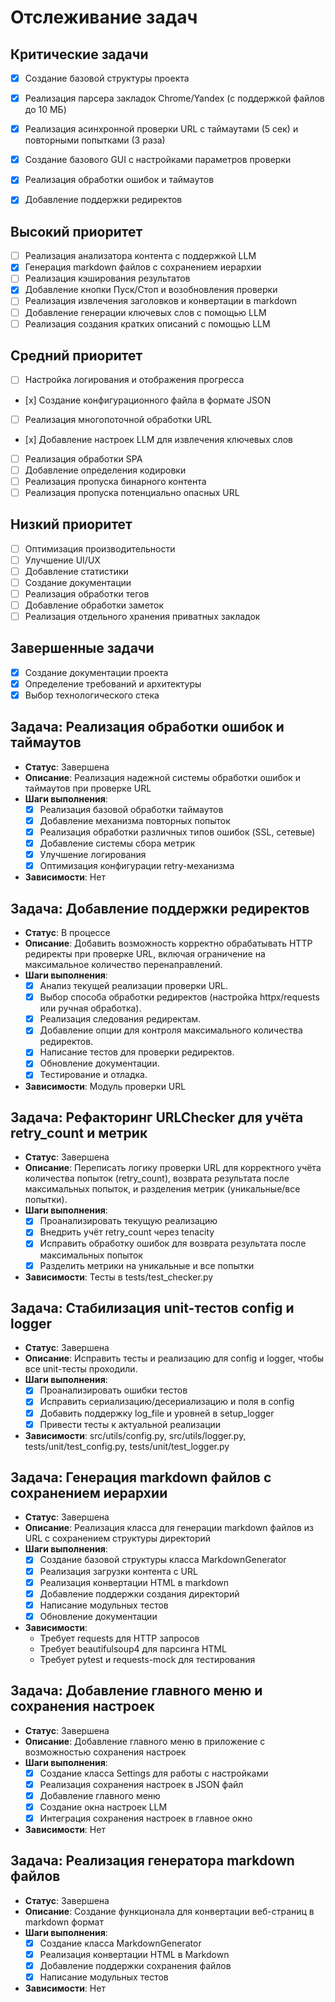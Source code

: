 # Отслеживание задач

## Критические задачи
- [x] Создание базовой структуры проекта
- [x] Реализация парсера закладок Chrome/Yandex (с поддержкой файлов до 10 МБ)
- [x] Реализация асинхронной проверки URL с таймаутами (5 сек) и повторными попытками (3 раза)
- [x] Создание базового GUI с настройками параметров проверки
- [x] Реализация обработки ошибок и таймаутов
- [x] Добавление поддержки редиректов


## Высокий приоритет
- [ ] Реализация анализатора контента с поддержкой LLM
- [x] Генерация markdown файлов с сохранением иерархии
- [ ] Реализация кэширования результатов
- [x] Добавление кнопки Пуск/Стоп и возобновления проверки
- [ ] Реализация извлечения заголовков и конвертации в markdown
- [ ] Добавление генерации ключевых слов с помощью LLM
- [ ] Реализация создания кратких описаний с помощью LLM

## Средний приоритет
- [ ] Настройка логирования и отображения прогресса
- [х] Создание конфигурационного файла в формате JSON
- [ ] Реализация многопоточной обработки URL
- [х] Добавление настроек LLM для извлечения ключевых слов
- [ ] Реализация обработки SPA
- [ ] Добавление определения кодировки
- [ ] Реализация пропуска бинарного контента
- [ ] Реализация пропуска потенциально опасных URL

## Низкий приоритет
- [ ] Оптимизация производительности
- [ ] Улучшение UI/UX
- [ ] Добавление статистики
- [ ] Создание документации
- [ ] Реализация обработки тегов
- [ ] Добавление обработки заметок
- [ ] Реализация отдельного хранения приватных закладок

## Завершенные задачи
- [x] Создание документации проекта
- [x] Определение требований и архитектуры
- [x] Выбор технологического стека

## Задача: Реализация обработки ошибок и таймаутов
- **Статус**: Завершена
- **Описание**: Реализация надежной системы обработки ошибок и таймаутов при проверке URL
- **Шаги выполнения**:
  - [x] Реализация базовой обработки таймаутов
  - [x] Добавление механизма повторных попыток
  - [x] Реализация обработки различных типов ошибок (SSL, сетевые)
  - [x] Добавление системы сбора метрик
  - [x] Улучшение логирования
  - [x] Оптимизация конфигурации retry-механизма
- **Зависимости**: Нет

## Задача: Добавление поддержки редиректов
- **Статус**: В процессе
- **Описание**: Добавить возможность корректно обрабатывать HTTP редиректы при проверке URL, включая ограничение на максимальное количество перенаправлений.
- **Шаги выполнения**:
  - [x] Анализ текущей реализации проверки URL.
  - [x] Выбор способа обработки редиректов (настройка httpx/requests или ручная обработка).
  - [x] Реализация следования редиректам.
  - [x] Добавление опции для контроля максимального количества редиректов.
  - [x] Написание тестов для проверки редиректов.
  - [x] Обновление документации.
  - [x] Тестирование и отладка.
- **Зависимости**: Модуль проверки URL

## Задача: Рефакторинг URLChecker для учёта retry_count и метрик
- **Статус**: Завершена
- **Описание**: Переписать логику проверки URL для корректного учёта количества попыток (retry_count), возврата результата после максимальных попыток, и разделения метрик (уникальные/все попытки).
- **Шаги выполнения**:
  - [x] Проанализировать текущую реализацию
  - [x] Внедрить учёт retry_count через tenacity
  - [x] Исправить обработку ошибок для возврата результата после максимальных попыток
  - [x] Разделить метрики на уникальные и все попытки
- **Зависимости**: Тесты в tests/test_checker.py

## Задача: Стабилизация unit-тестов config и logger
- **Статус**: Завершена
- **Описание**: Исправить тесты и реализацию для config и logger, чтобы все unit-тесты проходили.
- **Шаги выполнения**:
  - [x] Проанализировать ошибки тестов
  - [x] Исправить сериализацию/десериализацию и поля в config
  - [x] Добавить поддержку log_file и уровней в setup_logger
  - [x] Привести тесты к актуальной реализации
- **Зависимости**: src/utils/config.py, src/utils/logger.py, tests/unit/test_config.py, tests/unit/test_logger.py

## Задача: Генерация markdown файлов с сохранением иерархии
- **Статус**: Завершена
- **Описание**: Реализация класса для генерации markdown файлов из URL с сохранением структуры директорий
- **Шаги выполнения**:
  - [x] Создание базовой структуры класса MarkdownGenerator
  - [x] Реализация загрузки контента с URL
  - [x] Реализация конвертации HTML в markdown
  - [x] Добавление поддержки создания директорий
  - [x] Написание модульных тестов
  - [x] Обновление документации
- **Зависимости**: 
  - Требует requests для HTTP запросов
  - Требует beautifulsoup4 для парсинга HTML
  - Требует pytest и requests-mock для тестирования 

## Задача: Добавление главного меню и сохранения настроек
- **Статус**: Завершена
- **Описание**: Добавление главного меню в приложение с возможностью сохранения настроек
- **Шаги выполнения**:
  - [x] Создание класса Settings для работы с настройками
  - [x] Реализация сохранения настроек в JSON файл
  - [x] Добавление главного меню
  - [x] Создание окна настроек LLM
  - [x] Интеграция сохранения настроек в главное окно
- **Зависимости**: Нет

## Задача: Реализация генератора markdown файлов
- **Статус**: Завершена
- **Описание**: Создание функционала для конвертации веб-страниц в markdown формат
- **Шаги выполнения**:
  - [x] Создание класса MarkdownGenerator
  - [x] Реализация конвертации HTML в Markdown
  - [x] Добавление поддержки сохранения файлов
  - [x] Написание модульных тестов
- **Зависимости**: Нет 